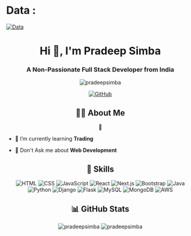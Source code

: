 # Data : 

  <a href="https://github.com/Jeevasimba/files" target="_blank">
    <img src="https://img.shields.io/badge/View%20Project-0A66C2?style=for-the-badge&logo=GitHub&logoColor=white" alt="Data" />
  </a>
  
<h1 align="center">Hi 👋, I'm Pradeep Simba</h1>
<h3 align="center">A Non-Passionate Full Stack Developer from India</h3>

<p align="center">
  <img src="https://komarev.com/ghpvc/?username=pradeepsimba&label=Profile%20views&color=0e75b6&style=flat" alt="pradeepsimba" />
</p>

<p align="center">
<!--   <a href="https://linkedin.com/in/pradeepsimba" target="blank">
    <img src="https://img.shields.io/badge/LinkedIn-0077B5?style=for-the-badge&logo=linkedin&logoColor=white" alt="LinkedIn" />
  </a> -->
  <a href="https://github.com/pradeepsimba" target="blank">
    <img src="https://img.shields.io/badge/GitHub-100000?style=for-the-badge&logo=github&logoColor=white" alt="GitHub" />
  </a>
<!--   <a href="https://elan-portfolio-cyan.vercel.app/" target="blank">
    <img src="https://img.shields.io/badge/Portfolio-0A66C2?style=for-the-badge&logo=About.me&logoColor=white" alt="Portfolio" />
  </a>
  <a href="https://elan-cv.tiiny.site/" target="blank">
    <img src="https://img.shields.io/badge/Resume-0A66C2?style=for-the-badge&logo=GoogleDrive&logoColor=white" alt="Resume" />
  </a> -->
</p>

<h2 align="center">👨‍💻 About Me</h2>
<p align="center">
    🌱
</p>

- 🌱 I’m currently learning **Trading**

- 💬 Don't Ask me about **Web Development**



<h2 align="center">🚀 Skills</h2>
<p align="center">
  <img src="https://img.shields.io/badge/HTML-E34F26?style=for-the-badge&logo=html5&logoColor=white" alt="HTML" />
  <img src="https://img.shields.io/badge/CSS-1572B6?style=for-the-badge&logo=css3&logoColor=white" alt="CSS" />
  <img src="https://img.shields.io/badge/JavaScript-F7DF1E?style=for-the-badge&logo=javascript&logoColor=black" alt="JavaScript" />
  <img src="https://img.shields.io/badge/React-61DAFB?style=for-the-badge&logo=react&logoColor=black" alt="React" />
  <img src="https://img.shields.io/badge/Next.js-000000?style=for-the-badge&logo=nextdotjs&logoColor=white" alt="Next.js" />
  <img src="https://img.shields.io/badge/Bootstrap-563D7C?style=for-the-badge&logo=bootstrap&logoColor=white" alt="Bootstrap" />
  <img src="https://img.shields.io/badge/Java-007396?style=for-the-badge&logo=java&logoColor=white" alt="Java" />
  <img src="https://img.shields.io/badge/Python-3776AB?style=for-the-badge&logo=python&logoColor=white" alt="Python" />
  <img src="https://img.shields.io/badge/Django-092E20?style=for-the-badge&logo=django&logoColor=white" alt="Django" />
  <img src="https://img.shields.io/badge/Flask-000000?style=for-the-badge&logo=flask&logoColor=white" alt="Flask" />
  <img src="https://img.shields.io/badge/MySQL-4479A1?style=for-the-badge&logo=mysql&logoColor=white" alt="MySQL" />
  <img src="https://img.shields.io/badge/MongoDB-47A248?style=for-the-badge&logo=mongodb&logoColor=white" alt="MongoDB" />
  <img src="https://img.shields.io/badge/AWS-232F3E?style=for-the-badge&logo=amazon-aws&logoColor=white" alt="AWS" />
</p>

<h2 align="center">📊 GitHub Stats</h2>
<p align="center">
  <img src="https://github-readme-stats.vercel.app/api?username=pradeepsimba&show_icons=true&theme=radical" alt="pradeepsimba" />
  <img src="https://github-readme-stats.vercel.app/api/top-langs?username=pradeepsimba&show_icons=true&locale=en&layout=compact&theme=radical" alt="pradeepsimba" />
</p>
